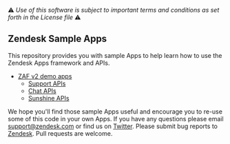 :warning: *Use of this software is subject to important terms and conditions as set forth in the License file* :warning:

## Zendesk Sample Apps

This repository provides you with sample Apps to help learn how to use the Zendesk Apps framework and APIs.

* [ZAF v2 demo apps](./v2)
  * [Support APIs](./v2/support)
  * [Chat APIs](./v2/chat)
  * [Sunshine APIs](./v2/sunshine)

We hope you'll find those sample Apps useful and encourage you to re-use some of this code in your own Apps. If you have any questions please email support@zendesk.com or find us on [Twitter](https://twitter.com/zendesk). Please submit bug reports to [Zendesk](https://support.zendesk.com/requests/new). Pull requests are welcome.
